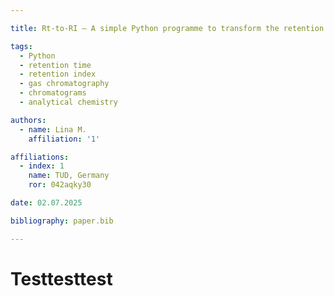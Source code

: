```yaml
---

title: Rt-to-RI – A simple Python programme to transform the retention time (Rt) into the retention index (RI) for gas chromatography chromatograms

tags: 
  - Python
  - retention time
  - retention index
  - gas chromatography
  - chromatograms
  - analytical chemistry

authors:
  - name: Lina M.
    affiliation: '1'

affiliations:
  - index: 1
    name: TUD, Germany
    ror: 042aqky30

date: 02.07.2025

bibliography: paper.bib

---
```


# Testtesttest

